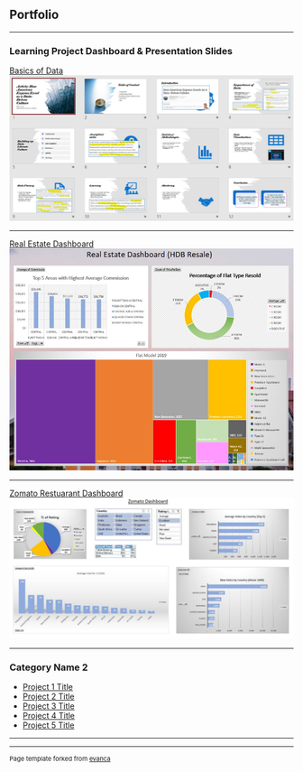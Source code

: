 ## Portfolio

---

### Learning Project Dashboard & Presentation Slides

[Basics of Data](/pdf/Basics_of_Data.pdf)
<img src="images/Basics_of_Data.JPG?raw=true"/>

---
[Real Estate Dashboard](/sample_page)
<img src="images/Real_Estate.JPG?raw=true"/>

---
[Zomato Restuarant Dashboard](http://example.com/)
<img src="images/Zomato_Dashboard.JPG?raw=true"/>

---

### Category Name 2

- [Project 1 Title](http://example.com/)
- [Project 2 Title](http://example.com/)
- [Project 3 Title](http://example.com/)
- [Project 4 Title](http://example.com/)
- [Project 5 Title](http://example.com/)

---




---
<p style="font-size:11px">Page template forked from <a href="https://github.com/evanca/quick-portfolio">evanca</a></p>
<!-- Remove above link if you don't want to attibute -->
